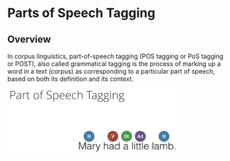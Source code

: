# Parts of Speech Tagging

## Overview

In corpus linguistics, part-of-speech tagging (POS tagging or PoS tagging or POST), also called grammatical tagging is the process of marking up a word in a text (corpus) as corresponding to a particular part of speech, based on both its definition and its context.

<img src="./images/1. pos tagging.png" height="150"></img>



